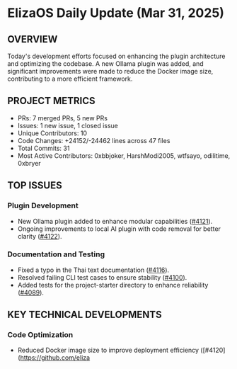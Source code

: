 # ElizaOS Daily Update (Mar 31, 2025)

## OVERVIEW 
Today's development efforts focused on enhancing the plugin architecture and optimizing the codebase. A new Ollama plugin was added, and significant improvements were made to reduce the Docker image size, contributing to a more efficient framework.

## PROJECT METRICS
- PRs: 7 merged PRs, 5 new PRs
- Issues: 1 new issue, 1 closed issue
- Unique Contributors: 10
- Code Changes: +24152/-24462 lines across 47 files
- Total Commits: 31
- Most Active Contributors: 0xbbjoker, HarshModi2005, wtfsayo, odilitime, 0xbryer

## TOP ISSUES
### Plugin Development
- New Ollama plugin added to enhance modular capabilities ([#4121](https://github.com/elizaos/eliza/pull/4121)).
- Ongoing improvements to local AI plugin with code removal for better clarity ([#4122](https://github.com/elizaos/eliza/pull/4122)).

### Documentation and Testing
- Fixed a typo in the Thai text documentation ([#4116](https://github.com/elizaos/eliza/pull/4116)).
- Resolved failing CLI test cases to ensure stability ([#4100](https://github.com/elizaos/eliza/pull/4100)).
- Added tests for the project-starter directory to enhance reliability ([#4089](https://github.com/elizaos/eliza/pull/4089)).

## KEY TECHNICAL DEVELOPMENTS
### Code Optimization
- Reduced Docker image size to improve deployment efficiency ([#4120](https://github.com/eliza